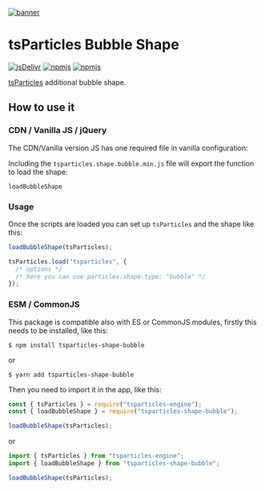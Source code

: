 [![banner](https://particles.js.org/images/banner3.png)](https://particles.js.org)

# tsParticles Bubble Shape

[![jsDelivr](https://data.jsdelivr.com/v1/package/npm/tsparticles-shape-bubble/badge)](https://www.jsdelivr.com/package/npm/tsparticles-shape-bubble)
[![npmjs](https://badge.fury.io/js/tsparticles-shape-bubble.svg)](https://www.npmjs.com/package/tsparticles-shape-bubble)
[![npmjs](https://img.shields.io/npm/dt/tsparticles-shape-bubble)](https://www.npmjs.com/package/tsparticles-shape-bubble)

[tsParticles](https://github.com/matteobruni/tsparticles) additional bubble shape.

## How to use it

### CDN / Vanilla JS / jQuery

The CDN/Vanilla version JS has one required file in vanilla configuration:

Including the `tsparticles.shape.bubble.min.js` file will export the function to load the shape:

```
loadBubbleShape
```

### Usage

Once the scripts are loaded you can set up `tsParticles` and the shape like this:

```javascript
loadBubbleShape(tsParticles);

tsParticles.load("tsparticles", {
  /* options */
  /* here you can use particles.shape.type: "bubble" */
});
```

### ESM / CommonJS

This package is compatible also with ES or CommonJS modules, firstly this needs to be installed, like this:

```shell
$ npm install tsparticles-shape-bubble
```

or

```shell
$ yarn add tsparticles-shape-bubble
```

Then you need to import it in the app, like this:

```javascript
const { tsParticles } = require("tsparticles-engine");
const { loadBubbleShape } = require("tsparticles-shape-bubble");

loadBubbleShape(tsParticles);
```

or

```javascript
import { tsParticles } from "tsparticles-engine";
import { loadBubbleShape } from "tsparticles-shape-bubble";

loadBubbleShape(tsParticles);
```
